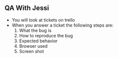 ## QA With Jessi
- You will look at tickets on trello
- When you answer a ticket the following steps are:
    1) What the bug is
    2) How to reproduce the bug
    3) Expected behavior
    4) Browser used
    5) Screen shot